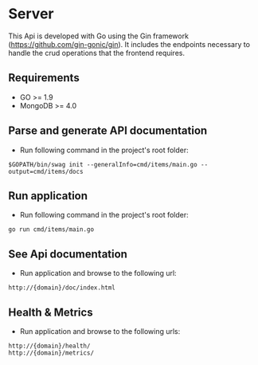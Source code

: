 # Server

This Api is developed with Go using the Gin framework (https://github.com/gin-gonic/gin). 
It includes the endpoints necessary to handle the crud operations that the frontend requires.


## Requirements 
* GO >= 1.9
* MongoDB >= 4.0


## Parse and generate API documentation
* Run following command in the project's root folder:
```
$GOPATH/bin/swag init --generalInfo=cmd/items/main.go --output=cmd/items/docs
```


## Run application
* Run following command in the project's root folder:
```
go run cmd/items/main.go
```


## See Api documentation
* Run application and browse to the following url:
```
http://{domain}/doc/index.html
```


## Health & Metrics
* Run application and browse to the following urls:
```
http://{domain}/health/
http://{domain}/metrics/
```